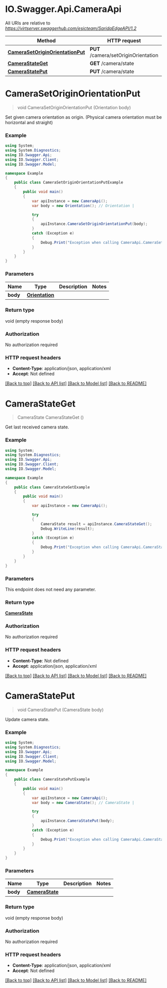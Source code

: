 # IO.Swagger.Api.CameraApi

All URIs are relative to *https://virtserver.swaggerhub.com/esicteam/SaridaEdgeAPI/1.2*

Method | HTTP request | Description
------------- | ------------- | -------------
[**CameraSetOriginOrientationPut**](CameraApi.md#camerasetoriginorientationput) | **PUT** /camera/setOriginOrientation | 
[**CameraStateGet**](CameraApi.md#camerastateget) | **GET** /camera/state | 
[**CameraStatePut**](CameraApi.md#camerastateput) | **PUT** /camera/state | 

<a name="camerasetoriginorientationput"></a>
# **CameraSetOriginOrientationPut**
> void CameraSetOriginOrientationPut (Orientation body)



Set given camera orientation as origin. (Physical camera orientation must be horizontal and straight)

### Example
```csharp
using System;
using System.Diagnostics;
using IO.Swagger.Api;
using IO.Swagger.Client;
using IO.Swagger.Model;

namespace Example
{
    public class CameraSetOriginOrientationPutExample
    {
        public void main()
        {
            var apiInstance = new CameraApi();
            var body = new Orientation(); // Orientation | 

            try
            {
                apiInstance.CameraSetOriginOrientationPut(body);
            }
            catch (Exception e)
            {
                Debug.Print("Exception when calling CameraApi.CameraSetOriginOrientationPut: " + e.Message );
            }
        }
    }
}
```

### Parameters

Name | Type | Description  | Notes
------------- | ------------- | ------------- | -------------
 **body** | [**Orientation**](Orientation.md)|  | 

### Return type

void (empty response body)

### Authorization

No authorization required

### HTTP request headers

 - **Content-Type**: application/json, application/xml
 - **Accept**: Not defined

[[Back to top]](#) [[Back to API list]](../README.md#documentation-for-api-endpoints) [[Back to Model list]](../README.md#documentation-for-models) [[Back to README]](../README.md)
<a name="camerastateget"></a>
# **CameraStateGet**
> CameraState CameraStateGet ()



Get last received camera state.

### Example
```csharp
using System;
using System.Diagnostics;
using IO.Swagger.Api;
using IO.Swagger.Client;
using IO.Swagger.Model;

namespace Example
{
    public class CameraStateGetExample
    {
        public void main()
        {
            var apiInstance = new CameraApi();

            try
            {
                CameraState result = apiInstance.CameraStateGet();
                Debug.WriteLine(result);
            }
            catch (Exception e)
            {
                Debug.Print("Exception when calling CameraApi.CameraStateGet: " + e.Message );
            }
        }
    }
}
```

### Parameters
This endpoint does not need any parameter.

### Return type

[**CameraState**](CameraState.md)

### Authorization

No authorization required

### HTTP request headers

 - **Content-Type**: Not defined
 - **Accept**: application/json, application/xml

[[Back to top]](#) [[Back to API list]](../README.md#documentation-for-api-endpoints) [[Back to Model list]](../README.md#documentation-for-models) [[Back to README]](../README.md)
<a name="camerastateput"></a>
# **CameraStatePut**
> void CameraStatePut (CameraState body)



Update camera state.

### Example
```csharp
using System;
using System.Diagnostics;
using IO.Swagger.Api;
using IO.Swagger.Client;
using IO.Swagger.Model;

namespace Example
{
    public class CameraStatePutExample
    {
        public void main()
        {
            var apiInstance = new CameraApi();
            var body = new CameraState(); // CameraState | 

            try
            {
                apiInstance.CameraStatePut(body);
            }
            catch (Exception e)
            {
                Debug.Print("Exception when calling CameraApi.CameraStatePut: " + e.Message );
            }
        }
    }
}
```

### Parameters

Name | Type | Description  | Notes
------------- | ------------- | ------------- | -------------
 **body** | [**CameraState**](CameraState.md)|  | 

### Return type

void (empty response body)

### Authorization

No authorization required

### HTTP request headers

 - **Content-Type**: application/json, application/xml
 - **Accept**: Not defined

[[Back to top]](#) [[Back to API list]](../README.md#documentation-for-api-endpoints) [[Back to Model list]](../README.md#documentation-for-models) [[Back to README]](../README.md)
